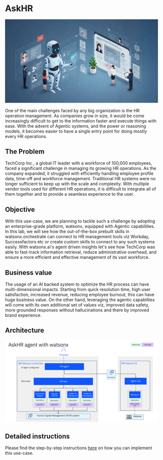 # AskHR

<img alt="AskHR" src="assets/hr_landscape.jpg">

One of the main challenges faced by any big organization is the HR operation management. As companies grow in size, it would be come increasingly difficult to get to the information faster and execute things with ease. With the advent of Agentic systems, and the power or reasoning models, it becomes easier to have a single entry point for doing mostly every HR operations.


## The Problem

TechCorp Inc., a global IT leader with a workforce of 100,000 employees, faced a significant challenge in managing its growing HR operations. As the company expanded, it struggled with efficiently handling employee profile data, time-off and workforce management. Traditional HR systems were no longer sufficient to keep up with the scale and complexity. With multiple vendor tools used for different HR operations, it is difficult to integrate all of them together and to provide a seamless experience to the user.


## Objective

With this use-case, we are planning to tackle such a challenge by adopting an enterprise-grade platform, watsonx, equipped with Agentic capabilities.
In this lab, we will see how the out-of-the-box prebuilt skills  in watsonx.orchestrate can connect to HR management tools viz Workday, Successfactors etc or create custom skills to connect to any such systems easily. With watsonx.ai's agent driven insights let's see how TechCorp was able to fast-track information retrieval, reduce administrative overhead, and ensure a more efficient and effective management of its vast workforce.


## Business value

The usage of an AI backed system to optimize the HR process can have multi-dimensional impacts. Starting from quick resolution time, high user satisfaction, increased revenue, reducing employee burnout, this can have huge business value. On the other hand, leveraging the agentic capablities will come with its own additional set of values viz, improved data safety, more grounded responses without hallucinations and there by improved brand experience. 

## Architecture

<img alt="AskHR" src="assets/arch_diagm.png">


## Detailed instructions


Please find the step-by-step instructions [here](assets/hands-on-lab-askhr.md) on how you can implement this use-case.
